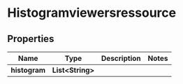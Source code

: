 

# Histogramviewersressource


## Properties

| Name | Type | Description | Notes |
|------------ | ------------- | ------------- | -------------|
|**histogram** | **List&lt;String&gt;** |  |  |



